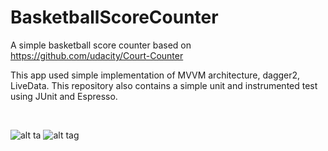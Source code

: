 # BasketballScoreCounter
A simple basketball score counter based on https://github.com/udacity/Court-Counter

This app used simple implementation of MVVM architecture, dagger2, LiveData.
This repository also contains a simple unit and instrumented test using JUnit and Espresso.

<br>

![alt ta](https://image.ibb.co/ecpj4c/Webp_net_resizeimage.png "SS 2")
![alt tag](https://image.ibb.co/bZ8cPc/Webp_net_resizeimage_1.png "SS 1")
